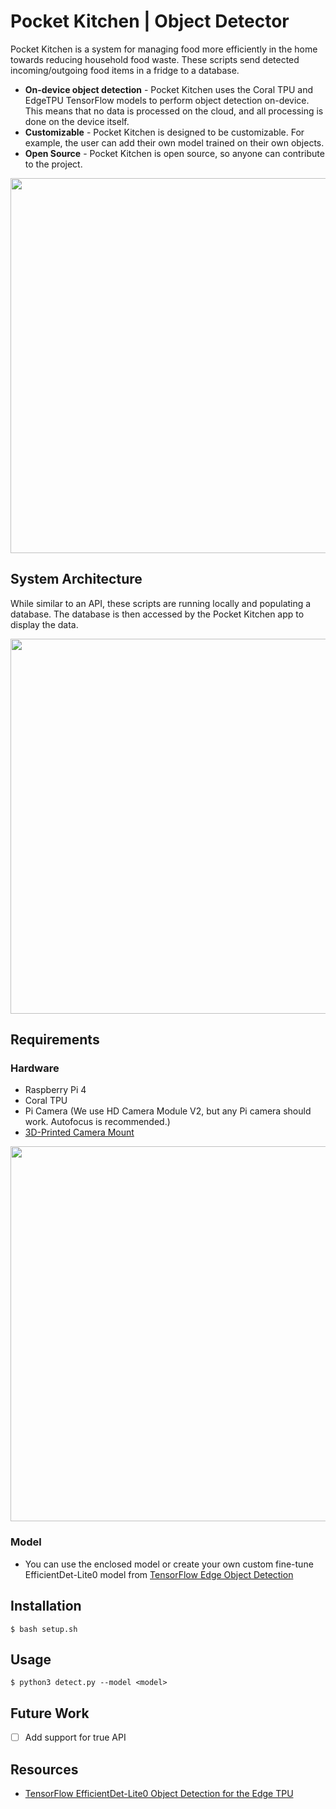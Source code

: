 # Pocket Kitchen | Object Detector 
Pocket Kitchen is a system for managing food more efficiently in the home towards reducing household food waste. These scripts send detected incoming/outgoing food items in a fridge to a database.

- **On-device object detection** - Pocket Kitchen uses the Coral TPU and EdgeTPU TensorFlow models to perform object detection on-device. This means that no data is processed on the cloud, and all processing is done on the device itself.
- **Customizable** - Pocket Kitchen is designed to be customizable. For example, the user can add their own model trained on their own objects.
- **Open Source** - Pocket Kitchen is open source, so anyone can contribute to the project.

<img src="https://github.com/myPocketKitchen/PocketKitchen-API/assets/79009541/c1bb578f-e34d-4ed1-bd5e-82059b128ebd" width="600">

## System Architecture
While similar to an API, these scripts are running locally and populating a database. The database is then accessed by the Pocket Kitchen app to display the data.

<img src="https://github.com/myPocketKitchen/PK-FoodDetector/assets/79009541/925e18b6-0a6d-419e-a428-f41df2974bf4" width="600">

## Requirements


### Hardware
- Raspberry Pi 4
- Coral TPU
- Pi Camera (We use HD Camera Module V2, but any Pi camera should work. Autofocus is recommended.)
- [3D-Printed Camera Mount](https://www.thingiverse.com/thing:4420496)

<img src="https://github.com/myPocketKitchen/PocketKitchen-API/assets/79009541/7374fd10-497a-4e36-b763-45af3437dcb9" width="600">

### Model
- You can use the enclosed model or create your own custom fine-tune EfficientDet-Lite0 model from [TensorFlow Edge Object Detection](https://colab.research.google.com/github/google-coral/tutorials/blob/master/retrain_efficientdet_model_maker_tf2.ipynb)

## Installation
```
$ bash setup.sh
```

## Usage
```
$ python3 detect.py --model <model> 
```

## Future Work
- [ ] Add support for true API

## Resources
- [TensorFlow EfficientDet-Lite0 Object Detection for the Edge TPU](https://colab.research.google.com/github/google-coral/tutorials/blob/master/retrain_efficientdet_model_maker_tf2.ipynb)
